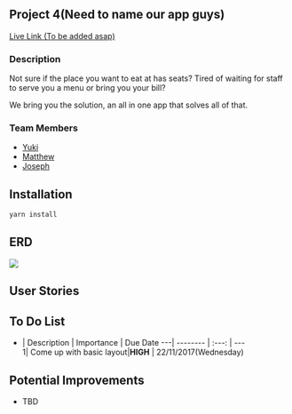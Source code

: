 ## Project 4(Need to name our app guys)

[Live Link (To be added asap)](www.potato.com)
### Description
Not sure if the place you want to eat at has seats? Tired of waiting for staff to serve you a menu or bring you your bill?

We bring you the solution, an all in one app that solves all of that.

### Team Members
* [Yuki](https://github.com/yukitsuboniwa)
* [Matthew](https://github.com/matthewfrancisong)
* [Joseph](https://github.com/josephpung)

## Installation
```javascript
yarn install
```
## ERD
![](/public/images/ERD.png)

## User Stories


## To Do List
- | Description | Importance | Due Date
---|  -------- | :---: | ---  
  1| Come up with basic layout|**HIGH** | 22/11/2017(Wednesday)

## Potential Improvements
* TBD
